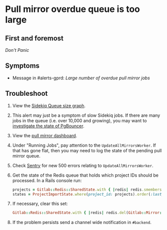 # Pull mirror overdue queue is too large

## First and foremost

*Don't Panic*

## Symptoms

* Message in #alerts-gprd: _Large number of overdue pull mirror jobs_

## Troubleshoot

1. View the [Sidekiq Queue size graph](https://dashboards.gitlab.net/d/9GOIu9Siz/sidekiq-stats?orgId=1&panelId=3&fullscreen).
1. This alert may just be a symptom of slow Sidekiq jobs. If there are many jobs in the queue (i.e. over 10,000 and growing),
   you may want to [investigate the state of PgBouncer](pgbouncer.md).
1. View the [pull mirror dashboard](https://dashboards.gitlab.net/d/_MKRXrSmk/pull-mirrors).
1. Under "Running Jobs", pay attention to the `UpdateAllMirrorsWorker`. If that has gone flat, then
you may need to log the state of the pending pull mirror queue.
1. Check [Sentry](https://sentry.gitlab.net/gitlab/gitlabcom/) for new 500 errors relating to `UpdateAllMirrorsWorker`.
1. Get the state of the Redis queue that holds which project IDs should be processed. In a Rails console run:

    ```ruby
    projects = Gitlab::Redis::SharedState.with { |redis| redis.smembers(Gitlab::Mirror::PULL_CAPACITY_KEY) }
    states = ProjectImportState.where(project_id: projects).order(:last_update_started_at).map(&:last_error)
    ```

1. If necessary, clear this set:

    ```ruby
    Gitlab::Redis::SharedState.with { |redis| redis.del(Gitlab::Mirror::PULL_CAPACITY_KEY) }
    ````

1. If the problem persists send a channel wide notification in `#backend`.
